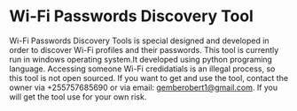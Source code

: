 # Wi-Fi Passwords Discovery Tool
Wi-Fi Passwords Discovery Tools is special designed and developed in order to discover Wi-Fi profiles and their passwords. This tool is currently run in windows operating system.It developed using python programing language. Accessing someone Wi-Fi credidatials is an illegal process, so this tool is not open sourced. If you want to get and use the tool, contact the owner via +255757685690 or via email: gemberobert1@gmail.com. If you will get the tool use for your own risk.
